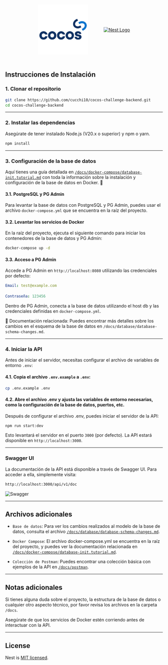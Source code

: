 <p class="logo-container">
	<a href="https://cocos.capital/" target="_blank" class="logo-link">
		<img src="./logo.png" width="160" alt="Cocos Capital Logo" class="logo-img" />
	</a>
	<a href="http://nestjs.com/" target="_blank" class="logo-link">
		<img src="https://nestjs.com/img/logo-small.svg" width="160" alt="Nest Logo" class="logo-img" />
	</a>
</p>
<head>
<style>
  .logo-container {
    display: flex;
    justify-content: center;
    align-items: center;
    gap: 50px;
    padding: 20px;
  }

  .logo-link {
    display: inline-block;
    transition: transform 0.3s ease;
  }

  .logo-link:hover .logo-img {
    transform: scale(1.1);
  }

  .logo-img {
    transition: transform 0.3s ease;
  }
</style>
</head>



## Instrucciones de Instalación

### 1. Clonar el repositorio

```bash
git clone https://github.com/cucchi10/cocos-challenge-backend.git
cd cocos-challenge-backend
```
---

### 2. Instalar las dependencias
Asegúrate de tener instalado Node.js (V20.x o superior) y npm o yarn.

```bash
npm install
```
---

### 3. Configuración de la base de datos

Aquí tienes una guía detallada en [`/docs/docker-compose/database-init.tutorial.md`](/docs/docker-compose/database-init.tutorial.md) con toda la información sobre la instalación y configuración de la base de datos en Docker. 🚀

#### 3.1. PostgreSQL y PG Admin
Para levantar la base de datos con PostgreSQL y PG Admin, puedes usar el archivo `docker-compose.yml` que se encuentra en la raíz del proyecto.

#### 3.2. Levantar los servicios de Docker
En la raíz del proyecto, ejecuta el siguiente comando para iniciar los contenedores de la base de datos y PG Admin:


```bash
docker-compose up -d
```

#### 3.3. Acceso a PG Admin
Accede a PG Admin en `http://localhost:8080` utilizando las credenciales por defecto:

```yml
Email: test@example.com

Contraseña: 123456
```

Dentro de PG Admin, conecta a la base de datos utilizando el host db y las credenciales definidas en `docker-compose.yml`.

📄 Documentación relacionada: Puedes encontrar más detalles sobre los cambios en el esquema de la base de datos en `/docs/database/database-schema-changes.md`.

---

### 4. Iniciar la API

Antes de iniciar el servidor, necesitas configurar el archivo de variables de entorno `.env`:

#### 4.1. Copia el archivo `.env.example` a `.env`:

```bash
cp .env.example .env
```
#### 4.2. Abre el archivo .env y ajusta las variables de entorno necesarias, como la configuración de la base de datos, puertos, etc.

Después de configurar el archivo .env, puedes iniciar el servidor de la API:

```bash
npm run start:dev
```

Esto levantará el servidor en el puerto `3000` (por defecto). La API estará disponible en `http://localhost:3000`.

---

### Swagger UI
La documentación de la API está disponible a través de Swagger UI. Para acceder a ella, simplemente visita:

```bash
http://localhost:3000/api/v1/doc
```
![Swagger](docs/swagger/Screenshot.png)

---

## Archivos adicionales

* `Base de datos`: Para ver los cambios realizados al modelo de la base de datos, consulta el archivo [`/docs/database/database-schema-changes.md`]( /docs/database/database-schema-changes.md).

* `Docker Compose`: El archivo docker-compose.yml se encuentra en la raíz del proyecto, y puedes ver la documentación relacionada en [`/docs/docker-compose/database-init.tutorial.md`](/docs/docker-compose/database-init.tutorial.md).

* `Colección de Postman`: Puedes encontrar una colección básica con ejemplos de la API en [`/docs/postman`](/docs/postman).

---

## Notas adicionales
Si tienes alguna duda sobre el proyecto, la estructura de la base de datos o cualquier otro aspecto técnico, por favor revisa los archivos en la carpeta `/docs`.

Asegúrate de que los servicios de Docker estén corriendo antes de interactuar con la API.

---

## License

Nest is [MIT licensed](https://github.com/nestjs/nest/blob/master/LICENSE).